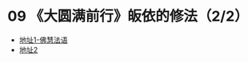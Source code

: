 # 09 《大圆满前行》皈依的修法（2/2）

- [地址1-佛慧法语](https://fohuifayu.com/index.php/other-column/xiangguan-jinglun/lundian/qianxing-yindaowen/8394-d42)
- [地址2](/books/dymqx#%E4%B8%80%E7%9A%88%E4%BE%9D)